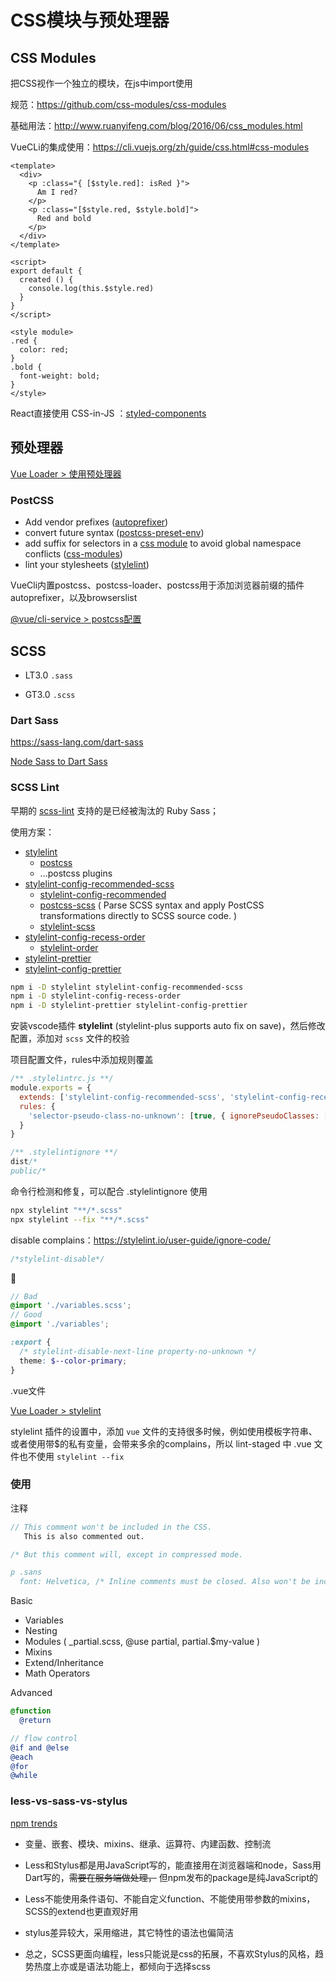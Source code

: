 # CSS模块与预处理器

## CSS Modules

把CSS视作一个独立的模块，在js中import使用

规范：<https://github.com/css-modules/css-modules>

基础用法：<http://www.ruanyifeng.com/blog/2016/06/css_modules.html>

VueCLi的集成使用：<https://cli.vuejs.org/zh/guide/css.html#css-modules>

```vue
<template>
  <div>
    <p :class="{ [$style.red]: isRed }">
      Am I red?
    </p>
    <p :class="[$style.red, $style.bold]">
      Red and bold
    </p>
  </div>
</template>

<script>
export default {
  created () {
    console.log(this.$style.red)
  }
}
</script>

<style module>
.red {
  color: red;
}
.bold {
  font-weight: bold;
}
</style>
```

React直接使用 CSS-in-JS ：[styled-components](https://github.com/styled-components/styled-components)

## 预处理器

[Vue Loader > 使用预处理器](https://vue-loader.vuejs.org/zh/guide/pre-processors.html#%E4%BD%BF%E7%94%A8%E9%A2%84%E5%A4%84%E7%90%86%E5%99%A8)

### PostCSS

- Add vendor prefixes ([autoprefixer](https://github.com/postcss/autoprefixer))
- convert future syntax ([postcss-preset-env](https://github.com/csstools/postcss-preset-env))
- add suffix for selectors in a <u>css module</u> to avoid global namespace conflicts ([css-modules](https://github.com/css-modules/css-modules))
- lint your stylesheets ([stylelint](https://github.com/stylelint/stylelint))

VueCli内置postcss、postcss-loader、postcss用于添加浏览器前缀的插件autoprefixer，以及browserslist

[@vue/cli-service > postcss配置](https://github.com/vuejs/vue-cli/blob/e661a923751c2f49a24cb065b5dd5999169e86af/packages/%40vue/cli-service/lib/config/css.js#L50)

## SCSS

- LT3.0 `.sass`

- GT3.0 `.scss`

### Dart Sass

<https://sass-lang.com/dart-sass>

[Node Sass to Dart Sass](https://panjiachen.github.io/vue-element-admin-site/zh/guide/advanced/sass.html#node-sass-to-dart-sass)

### SCSS Lint

早期的 [scss-lint](https://github.com/sds/scss-lint) 支持的是已经被淘汰的 Ruby Sass；

使用方案：

- [stylelint](https://stylelint.io/)
  - [postcss](https://postcss.org/)
  - ...postcss plugins
- [stylelint-config-recommended-scss](https://www.npmjs.com/package/stylelint-config-recommended-scss)
  - [stylelint-config-recommended](https://www.npmjs.com/package/stylelint-config-recommended)
  - [postcss-scss](https://www.npmjs.com/package/postcss-scss) ( Parse SCSS syntax and apply PostCSS transformations directly to SCSS source code. )
  - [stylelint-scss](https://www.npmjs.com/package/stylelint-scss)
- [stylelint-config-recess-order](https://github.com/stormwarning/stylelint-config-recess-order)
  - [stylelint-order](https://github.com/hudochenkov/stylelint-order)
- [stylelint-prettier](https://github.com/prettier/stylelint-prettier)
- [stylelint-config-prettier](https://github.com/prettier/stylelint-config-prettier)

```sh
npm i -D stylelint stylelint-config-recommended-scss
npm i -D stylelint-config-recess-order
npm i -D stylelint-prettier stylelint-config-prettier
```

安装vscode插件 **stylelint** (stylelint-plus supports auto fix on save)，然后修改配置，添加对 `scss` 文件的校验

项目配置文件，rules中添加规则覆盖

```js
/** .stylelintrc.js **/
module.exports = {
  extends: ['stylelint-config-recommended-scss', 'stylelint-config-recess-order', 'stylelint-prettier/recommended'],
  rules: {
    'selector-pseudo-class-no-unknown': [true, { ignorePseudoClasses: ['global', 'export'] }]
  }
}
```

```js
/** .stylelintignore **/
dist/*
public/*
```

命令行检测和修复，可以配合 .stylelintignore 使用

```sh
npx stylelint "**/*.scss"
npx stylelint --fix "**/*.scss"
```

disable complains：<https://stylelint.io/user-guide/ignore-code/>

```scss
/*stylelint-disable*/
```

🌰

```scss
// Bad
@import './variables.scss';
// Good
@import './variables';

:export {
  /* stylelint-disable-next-line property-no-unknown */
  theme: $--color-primary;
}
```

.vue文件

[Vue Loader >  stylelint](https://vue-loader.vuejs.org/zh/guide/linting.html#stylelint)

stylelint 插件的设置中，添加 `vue` 文件的支持很多时候，例如使用模板字符串、或者使用带$的私有变量，会带来多余的complains，所以 lint-staged 中 .vue 文件也不使用 `stylelint --fix`

### 使用

注释

```scss
// This comment won't be included in the CSS.
   This is also commented out.

/* But this comment will, except in compressed mode.

p .sans
  font: Helvetica, /* Inline comments must be closed. Also won't be included in the CSS. */ sans-serif
```

Basic

- Variables
- Nesting
- Modules ( _partial.scss, @use partial, partial.$my-value )
- Mixins
- Extend/Inheritance
- Math Operators

Advanced    

```scss
@function
  @return

// flow control
@if and @else
@each
@for
@while
```

### less-vs-sass-vs-stylus

[npm trends](https://www.npmtrends.com/less-vs-sass-vs-stylus)

- 变量、嵌套、模块、mixins、继承、运算符、内建函数、控制流

- Less和Stylus都是用JavaScript写的，能直接用在浏览器端和node，Sass用Dart写的，~~需要在服务端做处理，~~ 但npm发布的package是纯JavaScript的

- Less不能使用条件语句、不能自定义function、不能使用带参数的mixins，SCSS的extend也更直观好用

- stylus差异较大，采用缩进，其它特性的语法也偏简洁

- 总之，SCSS更面向编程，less只能说是css的拓展，不喜欢Stylus的风格，趋势热度上亦或是语法功能上，都倾向于选择scss